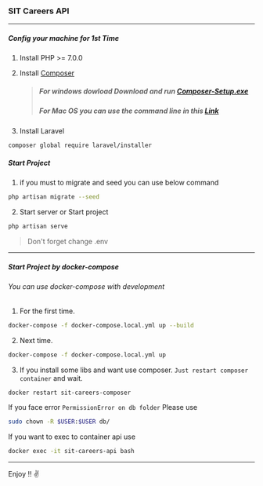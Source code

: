 ### SIT Careers API
----
##### Config your machine for 1st Time
1. Install PHP >= 7.0.0
2. Install [Composer](https://getcomposer.org/)
    > ##### For windows dowload Download and run [Composer-Setup.exe](https://getcomposer.org/Composer-Setup.exe)
    > ##### For Mac OS you can use the command line in this [Link](https://duvien.com/blog/installing-composer-mac-osx)

3. Install Laravel 
```bash
composer global require laravel/installer
```

##### Start Project
1. if you must to migrate and seed you can use below command
```bash
php artisan migrate --seed
```
2. Start server or Start project
```bash
php artisan serve
```

> Don't forget change .env
-----

##### Start Project by docker-compose
###### You can use docker-compose with development
1. For the first time.
```bash
docker-compose -f docker-compose.local.yml up --build
```
2. Next time.
```bash
docker-compose -f docker-compose.local.yml up
```
3. If you install some libs and want use composer. `Just restart composer container` and wait.
```bash
docker restart sit-careers-composer
```
If you face error `PermissionError on db folder` Please use
```bash
sudo chown -R $USER:$USER db/
```
If you want to exec to container api use
```bash
docker exec -it sit-careers-api bash
```

-----
Enjoy !! ✌

